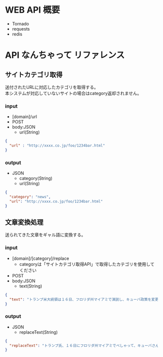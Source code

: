 # WEB API 概要

- Tornado 
- requests
- redis


# API なんちゃって リファレンス
## サイトカテゴリ取得

送付されたURLに対応したカテゴリを取得する。   
本システムが対応していないサイトの場合はcategory返却されません。

### input

- [domain]/url
- POST
- body:JSON
  - url(String)
  
```json
{
  "url" : "http://xxxx.co.jp/foo/1234bar.html"
}

```

### output

- JSON
  - category(String)
  - url(String)

```json
{
  "category": "news",
  "url": "http://xxxx.co.jp/foo/1234bar.html"
}

```

## 文章変換処理

送られてきた文章をギャル語に変換する。   

### input

- [domain]/[category]/replace
  - categoryは「サイトカテゴリ取得API」で取得したカテゴリを使用してください
- POST
- body:JSON
  - text(String)
 
```json
{
  "text": "トランプ米大統領は１６日、フロリダ州マイアミで演説し、キューバ政策を変更すると発表した。"
}
```

### output

- JSON
  - replaceText(String)
  
```json
{
  "replaceText": "トランプ氏、１６日にフロリダ州マイアミでべしゃって、キューバさんの政策を変えちゃうとかなんとか言っちゃって〜！"
}
```
  